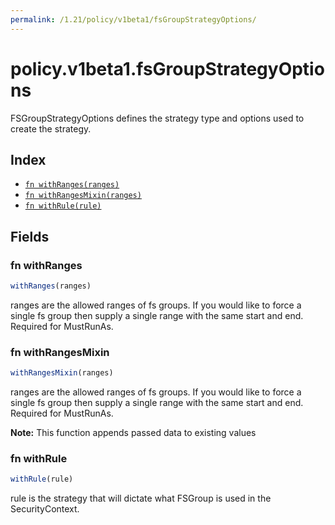 ```yaml
---
permalink: /1.21/policy/v1beta1/fsGroupStrategyOptions/
---
```


# policy.v1beta1.fsGroupStrategyOptions

FSGroupStrategyOptions defines the strategy type and options used to create the strategy.

## Index

* [`fn withRanges(ranges)`](#fn-withranges)
* [`fn withRangesMixin(ranges)`](#fn-withrangesmixin)
* [`fn withRule(rule)`](#fn-withrule)

## Fields

### fn withRanges

```ts
withRanges(ranges)
```

ranges are the allowed ranges of fs groups.  If you would like to force a single fs group then supply a single range with the same start and end. Required for MustRunAs.

### fn withRangesMixin

```ts
withRangesMixin(ranges)
```

ranges are the allowed ranges of fs groups.  If you would like to force a single fs group then supply a single range with the same start and end. Required for MustRunAs.

**Note:** This function appends passed data to existing values

### fn withRule

```ts
withRule(rule)
```

rule is the strategy that will dictate what FSGroup is used in the SecurityContext.